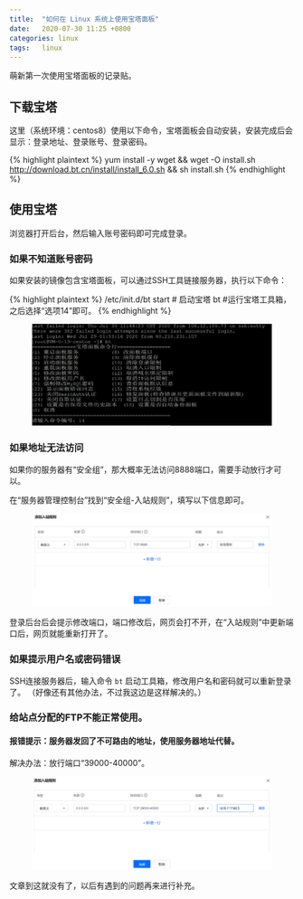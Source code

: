 ```yaml
---
title:  "如何在 Linux 系统上使用宝塔面板"  
date:   2020-07-30 11:25 +0800
categories: linux
tags:   linux
---
```


萌新第一次使用宝塔面板的记录贴。

## 下载宝塔

这里（系统环境：centos8）使用以下命令，宝塔面板会自动安装，安装完成后会显示：登录地址、登录账号、登录密码。

{% highlight plaintext %}
yum install -y wget && wget -O install.sh http://download.bt.cn/install/install_6.0.sh && sh install.sh 
{% endhighlight %}

## 使用宝塔

浏览器打开后台，然后输入账号密码即可完成登录。

### 如果不知道账号密码

如果安装的镜像包含宝塔面板，可以通过SSH工具链接服务器，执行以下命令：

{% highlight plaintext %}
/etc/init.d/bt start    # 启动宝塔
bt  #运行宝塔工具箱，之后选择“选项14”即可。
{% endhighlight %}

<figure class="post-body-img-wrap rounded">
    <div class="row">
        <div class="col-12 col-lg-12">
            <img class="w-100 post-body-img" src="/assets/post/2020-07-30-how-to-use-baota-on-linux/bt.PNG" alt="宝塔工具箱">
        </div>
    </div>
</figure>

### 如果地址无法访问

如果你的服务器有“安全组”，那大概率无法访问8888端口，需要手动放行才可以。

在“服务器管理控制台”找到“安全组-入站规则”，填写以下信息即可。

<figure class="post-body-img-wrap rounded">
    <div class="row">
        <div class="col-12 col-lg-12">
            <img class="w-100 post-body-img" src="/assets/post/2020-07-30-how-to-use-baota-on-linux/bt_port.PNG" alt="宝塔端口设置">
        </div>
    </div>
</figure>

登录后台后会提示修改端口，端口修改后，网页会打不开，在“入站规则”中更新端口后，网页就能重新打开了。

### 如果提示用户名或密码错误

SSH连接服务器后，输入命令 `bt` 启动工具箱，修改用户名和密码就可以重新登录了。
（好像还有其他办法，不过我这边是这样解决的。）

### 给站点分配的FTP不能正常使用。

#### 报错提示：服务器发回了不可路由的地址，使用服务器地址代替。

解决办法：放行端口“39000-40000”。

<figure class="post-body-img-wrap rounded">
    <div class="row">
        <div class="col-12 col-lg-12">
            <img class="w-100 post-body-img" src="/assets/post/2020-07-30-how-to-use-baota-on-linux/bt_ftp.PNG" alt="宝塔FTP设置">
        </div>
    </div>
</figure>

文章到这就没有了，以后有遇到的问题再来进行补充。




